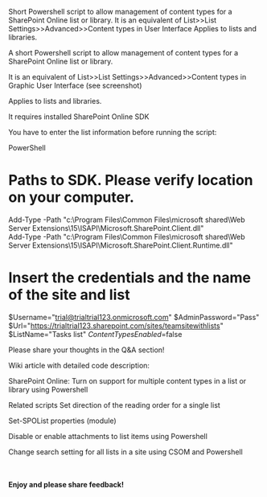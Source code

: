 Short Powershell script to allow management of content types for a SharePoint Online list or library.  It is an equivalent of List>>List Settings>>Advanced>>Content types in User Interface Applies to lists and libraries.

A short Powershell script to allow management of content types for a SharePoint Online list or library.

 

It is an equivalent of List>>List Settings>>Advanced>>Content types in Graphic User Interface (see screenshot)

 



 

 

Applies to lists and libraries.

 

 

It requires installed  SharePoint Online SDK

You have to enter the list information before running the script:

 

PowerShell
# Paths to SDK. Please verify location on your computer. 
Add-Type -Path "c:\Program Files\Common Files\microsoft shared\Web Server Extensions\15\ISAPI\Microsoft.SharePoint.Client.dll"  
Add-Type -Path "c:\Program Files\Common Files\microsoft shared\Web Server Extensions\15\ISAPI\Microsoft.SharePoint.Client.Runtime.dll"  
 
# Insert the credentials and the name of the site and list 
$Username="trial@trialtrial123.onmicrosoft.com" 
$AdminPassword="Pass" 
$Url="https://trialtrial123.sharepoint.com/sites/teamsitewithlists" 
$ListName="Tasks list" 
$ContentTypesEnabled =$false 
 
 

 

Please share your thoughts in the Q&A section!

 

Wiki article with detailed code description:
 

SharePoint Online: Turn on support for multiple content types in a list or library using Powershell

 

Related scripts
Set direction of the reading order for a single list

Set-SPOList properties (module)

Disable or enable attachments to list items using Powershell

Change search setting for all lists in a site using CSOM and Powershell

 
 
<br/><br/>
<b>Enjoy and please share feedback!</b>
